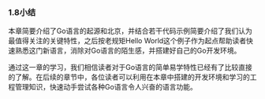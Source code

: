 ### 1.8小结
本章简要介绍了Go语言的起源和北京，并结合若干代码示例简要介绍了我们认为最值得关注的关键特性，之后按老规矩Hello World这个例子作为起点帮助读者快速熟悉这门新语言，消除对Go语言的陌生感，并搭建好自己的Go开发环境。

通过这一章的学习，我们相信读者对于Go语言的简单易学特性已经有了比较直接的了解。在后续的章节中，各位读者可以利用在本章中搭建的开发环境和学习的工程管理知识，快速动手尝试各种Go语言令人兴奋的语言功能。